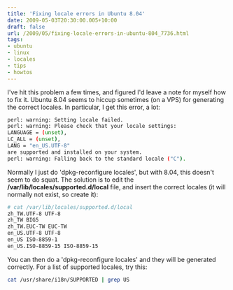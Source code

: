 ```yaml
---
title: 'Fixing locale errors in Ubuntu 8.04'
date: 2009-05-03T20:30:00.005+10:00
draft: false
url: /2009/05/fixing-locale-errors-in-ubuntu-804_7736.html
tags: 
- ubuntu
- linux
- locales
- tips
- howtos
---
```


I've hit this problem a few times, and figured I'd leave a note for myself how to fix it. Ubuntu 8.04 seems to hiccup sometimes (on a VPS) for generating the correct locales. In particular, I get this error, a lot:

```bash
perl: warning: Setting locale failed.
perl: warning: Please check that your locale settings:
LANGUAGE = (unset),
LC_ALL = (unset),
LANG = "en_US.UTF-8"
are supported and installed on your system.
perl: warning: Falling back to the standard locale ("C").


```  
  

Normally I just do 'dpkg-reconfigure locales', but with 8.04, this doesn't seem to do squat. The solution is to edit the **/var/lib/locales/supported.d/local** file, and insert the correct locales (it will normally not exist, so create it):

```bash
# cat /var/lib/locales/supported.d/local
zh_TW.UTF-8 UTF-8
zh_TW BIG5
zh_TW.EUC-TW EUC-TW
en_US.UTF-8 UTF-8
en_US ISO-8859-1
en_US.ISO-8859-15 ISO-8859-15


```

You can then do a 'dpkg-reconfigure locales' and they will be generated correctly. For a list of supported locales, try this:

```bash
cat /usr/share/i18n/SUPPORTED | grep US

```